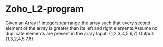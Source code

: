 # Zoho_L2-program
Given an Array if integers,rearrange the array such that every second element of the array is greater than its left and right elements.Assume no duplicate elements are present in the array  Input: {1,2,3,4,5,6,7}  Output: {1,3,2,4,5,7,6}
